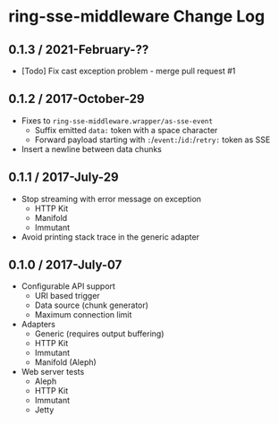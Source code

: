 # ring-sse-middleware Change Log

## 0.1.3 / 2021-February-??

- [Todo] Fix cast exception problem - merge pull request #1


## 0.1.2 / 2017-October-29

- Fixes to `ring-sse-middleware.wrapper/as-sse-event`
  - Suffix emitted `data:` token with a space character
  - Forward payload starting with `:`/`event:`/`id:`/`retry:` token as SSE
- Insert a newline between data chunks


## 0.1.1 / 2017-July-29

- Stop streaming with error message on exception
  - HTTP Kit
  - Manifold
  - Immutant
- Avoid printing stack trace in the generic adapter


## 0.1.0 / 2017-July-07

- Configurable API support
  - URI based trigger
  - Data source (chunk generator)
  - Maximum connection limit
- Adapters
  - Generic (requires output buffering)
  - HTTP Kit
  - Immutant
  - Manifold (Aleph)
- Web server tests
  - Aleph
  - HTTP Kit
  - Immutant
  - Jetty
